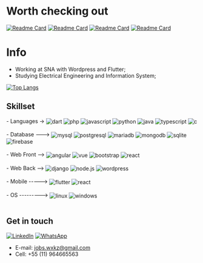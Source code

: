 
# Worth checking out

[![Readme Card](https://github-readme-stats.vercel.app/api/pin/?username=wwwxkz&repo=viajaNet-website)](https://github.com/anuraghazra/github-readme-stats)
[![Readme Card](https://github-readme-stats.vercel.app/api/pin/?username=wwwxkz&repo=FlowpodcastForum)](https://github.com/anuraghazra/github-readme-stats)
[![Readme Card](https://github-readme-stats.vercel.app/api/pin/?username=wwwxkz&repo=PluginFormWP)](https://github.com/anuraghazra/github-readme-stats)
[![Readme Card](https://github-readme-stats.vercel.app/api/pin/?username=wwwxkz&repo=OnlineChurch)](https://github.com/anuraghazra/github-readme-stats)

# Info

- Working at SNA with Wordpress and Flutter;
- Studying Electrical Engineering and Information System;

[![Top Langs](https://github-readme-stats.vercel.app/api/top-langs/?username=wwwxkz&layout=compact)](https://github.com/anuraghazra/github-readme-stats)


## Skillset
<div>
    - Languages ->  
    <img align="center" alt="dart" src="https://img.shields.io/badge/Dart-0175C2?style=for-the-badge&logo=dart&logoColor=white"/>
    <img align="center" alt="php" src="https://img.shields.io/badge/PHP-777BB4?style=for-the-badge&logo=php&logoColor=white"/>
    <img align="center" alt="javascript" src="https://img.shields.io/badge/JavaScript-323330?style=for-the-badge&logo=javascript&logoColor=F7DF1E"/>
    <img align="center" alt="python" src="https://img.shields.io/badge/Python-3776AB?style=for-the-badge&logo=python&logoColor=white"/>
    <img align="center" alt="java" src="https://img.shields.io/badge/Java-ED8B00?style=for-the-badge&logo=java&logoColor=white"/>
    <img align="center" alt="typescript" src="https://img.shields.io/badge/TypeScript-007ACC?style=for-the-badge&logo=typescript&logoColor=white"/>
    <img align="center" alt="c" src="https://img.shields.io/badge/C-00599C?style=for-the-badge&logo=c&logoColor=white"/>
</div><br/>
<div>
    - Database --->
    <img align="center" alt="mysql" src="https://img.shields.io/badge/MySQL-00000F?style=for-the-badge&logo=mysql&logoColor=white"/>
    <img align="center" alt="postgresql" src="https://img.shields.io/badge/PostgreSQL-316192?style=for-the-badge&logo=postgresql&logoColor=white"/>
    <img align="center" alt="mariadb" src="https://img.shields.io/badge/MariaDB-01529E?style=for-the-badge&logo=mariadb&logoColor=white"/>
    <img align="center" alt="mongodb" src="https://img.shields.io/badge/MongoDB-4EA94B?style=for-the-badge&logo=mongodb&logoColor=white"/>
    <img align="center" alt="sqlite" src="https://img.shields.io/badge/SQLite-07405E?style=for-the-badge&logo=sqlite&logoColor=white"/>
    <img align="center" alt="firebase" src="https://img.shields.io/badge/Firebase-F29D0C?style=for-the-badge&logo=firebase&logoColor=white"/>
</div><br/>
<div>
    - Web Front -->
    <img align="center" alt="angular" src="https://img.shields.io/badge/Angular-DD0031?style=for-the-badge&logo=angular&logoColor=white"/>
    <img align="center" alt="vue" src="https://img.shields.io/badge/Vue.js-35495E?style=for-the-badge&logo=vue.js&logoColor=4FC08D"/>
    <img align="center" alt="bootstrap" src="https://img.shields.io/badge/Bootstrap-563D7C?style=for-the-badge&logo=bootstrap&logoColor=white"/>
    <img align="center" alt="react" src="https://img.shields.io/badge/React-20232A?style=for-the-badge&logo=react&logoColor=61DAFB"/>
</div><br/>
<div>
    - Web Back -->
    <img align="center" alt="django" src="https://img.shields.io/badge/Django-092E20?style=for-the-badge&logo=django&logoColor=white"/>
    <img align="center" alt="node.js" src="https://img.shields.io/badge/Node.js-43853D?style=for-the-badge&logo=node.js&logoColor=white"/>
    <img align="center" alt="wordpress" src="https://img.shields.io/badge/WordPress-006E93?style=for-the-badge&logo=wordpress&logoColor=white"/>
</div><br/>
<div>
    - Mobile ----->
    <img align="center" alt="flutter" src="https://img.shields.io/badge/Flutter-02569B?style=for-the-badge&logo=flutter&logoColor=white"/>
    <img align="center" alt="react" src="https://img.shields.io/badge/React_Native-20232A?style=for-the-badge&logo=react&logoColor=61DAFB"/>
</div><br/>
<div>
    - OS --------->
    <img align="center" alt="linux" src="https://img.shields.io/badge/Linux-E34F26?style=for-the-badge&logo=linux&logoColor=black"/>
    <img align="center" alt="windows" src="https://img.shields.io/badge/Windows-017AD7?style=for-the-badge&logo=windows&logoColor=white"/>
</div><br/>

## Get in touch
  
[![LinkedIn](https://img.shields.io/badge/LinkedIn-0077B5?style=for-the-badge&logo=linkedin&logoColor=white)](https://www.linkedin.com/in/marcelo-rodrigues-campos-5b338418a/)
[![WhatsApp](https://img.shields.io/badge/WhatsApp-25D366?style=for-the-badge&logo=whatsapp&logoColor=white)](https://wa.me/qr/PIHXQ4KWAXMVP1)
  
  
- E-mail: jobs.wxkz@gmail.com
- Cell: +55 (11) 964665563
